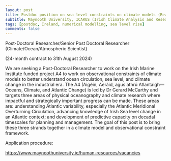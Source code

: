 ```yaml
---
layout: post
title: Postdoc position on sea level constraints on climate models (Reading, UK)
subtitle: Maynooth University, ICARUS (Irish Climate Analysis and Research Units)
tags: [postdoc, Ireland, numerical modelling, sea level rise]
comments: false
---
```

Post-Doctoral Researcher/Senior Post Doctoral Researcher
(Climate/Ocean/Atmospheric Scientist)

(24-month contract to 31th August 2024)

We are seeking a Post-Doctoral Researcher to work on the Irish Marine Institute funded project A4 to work on observational constraints of climate models to better understand ocean circulation, sea level, and climate change in the industrial era. The A4 (Aigéin, Aeráid, agus athrú Atlantaigh—Oceans, Climate, and Atlantic Change) is led by Dr Gerard McCarthy and targets three areas of physical oceanography and climate research where impactful and strategically important progress can be made. These areas are: understanding Atlantic variability, especially the Atlantic Meridional Overturning Circulation, advancing knowledge of Irish Sea level change in an Atlantic context; and development of predictive capacity on decadal timescales for planning and management. The goal of this post is to bring these three strands together in a climate model and observational constraint framework.

Application procedure:

https://www.maynoothuniversity.ie/human-resources/vacancies
